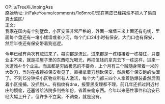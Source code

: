 
OP: u/FreeXiJinpingAss  
原始地址: /r/FakeYoumo/comments/1e6mro0/现在黑皮已经摆烂不抓人了偷自真太监区/  
正文:  
我家在国内有个别墅盘，小区安保非常严格的，外面一堵墙三米上面还有电线，里面每个盘还有一堵小矮墙或者小河，每个门口24小时有保安，大门口也有保安，然后半夜还有保安带着狗巡逻。

今年已经有两次有贼进来了。每次都是流民，进来都是一栋楼接着一栋楼住，只要业主不来，就是把屋子里的东西吃光喝光，再把值钱的拿完去下一栋这样，进来一次遭难4-5个业主。而且都是穷凶极恶的不要命，上个月有三个贼随身带着一米的大砍刀，当时在撬锁被保安看见了，直接拿着刀想砍保安，然后那个保安跑的快溜了。不到15分钟把小区物业所有人激活，每个大门都三四个人拿着防爆装备然后围着小区搜捕，没抓到人。有指纹有dna，报警黑皮理都不理。前几年还抓过附近村庄的惯偷，还塞钱给法院多判些年份，省着来偷东西。今年以来恶性事件和治安已经大幅上升了，但许多不立案，不调查，就是没有。
